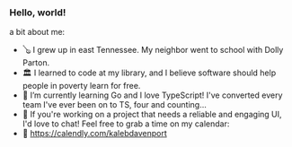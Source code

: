 ### Hello, world!

<!--
**kalebjdavenport/kalebjdavenport** is a ✨ _special_ ✨ repository because its `README.md` (this file) appears on your GitHub profile.

Here are some ideas to get you started:

-->
a bit about me:
 - 🪕 I grew up in east Tennessee. My neighbor went to school with Dolly Parton.
 - 🏛️ I learned to code at my library, and I believe software should help people in poverty learn for free.
 - 🧠 I’m currently learning Go and I love TypeScript! I've converted every team I've ever been on to TS, four and counting...
 - 🚀 If you're working on a project that needs a reliable and engaging UI, I'd love to chat! Feel free to grab a time on my calendar:
 -  📆 https://calendly.com/kalebdavenport
